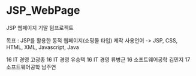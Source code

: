 # JSP_WebPage
JSP 웹페이지 기말 텀프로젝트

목표 : JSP를 활용한 동적 웹페이지(쇼핑몰 타입) 제작
사용언어 -> JSP, CSS, HTML, XML, Javascript, Java

16 IT 경영 고광종
16 IT 경영 유승택
16 IT 경영 류병근
16 소프트웨어공학 김민지
17 소프트웨어공학 남주연
